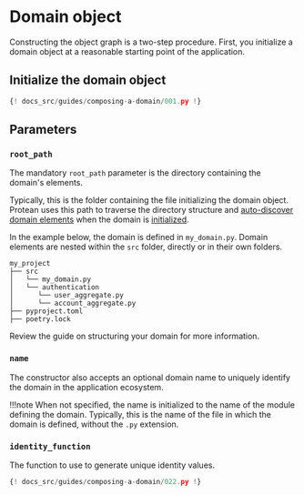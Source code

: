 # Domain object

Constructing the object graph is a two-step procedure. First, you initialize a
domain object at a reasonable starting point of the application.

## Initialize the domain object

```py hl_lines="3"
{! docs_src/guides/composing-a-domain/001.py !}
```

## Parameters

### **`root_path`**

The mandatory `root_path` parameter is the directory containing the domain's
elements.

Typically, this is the folder containing the file initializing the domain
object. Protean uses this path to traverse the directory structure
and [auto-discover domain elements](#auto-discover-domain-elements) when the
domain is [initialized](#initialize-the-domain).

In the example below, the domain is defined in `my_domain.py`. Domain elements
are nested within the `src` folder, directly or in their own folders. 

```shell
my_project
├── src
│   └── my_domain.py
│   └── authentication
│      └── user_aggregate.py
│      └── account_aggregate.py
├── pyproject.toml
├── poetry.lock
```

<!-- FIXME Create a "domain structuring" guide -->
Review the guide on structuring your domain for more information.

### **`name`**

The constructor also accepts an optional domain name to uniquely identify the
domain in the application ecosystem.

!!!note
    When not specified, the name is initialized to the name of the module
    defining the domain. Typically, this is the name of the file in which
    the domain is defined, without the `.py` extension.

### **`identity_function`**

The function to use to generate unique identity values.

```py hl_lines="7-9 11 14"
{! docs_src/guides/composing-a-domain/022.py !}
```
